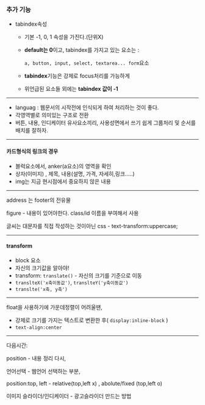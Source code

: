 

### 추가 기능

- tabindex속성

  - 기본 -1, 0, 1 속성을 가진다.(단위X)

  - **default는 0**이고, tabindex를 가지고 있는 요소는 : 

    `a, button, input, select, textarea... form`요소

  - **tabindex**기능은 강제로 focus처리를 가능하게 

  - 위언급된 요소들 외에는 **tabindex 값이 -1**

---

- languag : 웹문서의 시작전에 인식되게 하여 처리하는 것이 좋다.
- 각영역별로 의미있는 구조로 전환
- 버튼, 내용, 인디케이터 유사요소끼리, 사용성면에서 쓰기 쉽게 그룹처리 및 순서를 배치를 잘하자.

---

#### 카드형식의 링크의 경우

- 블럭요소에서, anker(a요소)의 영역을 확인
- 상자(이미지) , 제목, 내용(설명, 가격, 자세히,링크.....)
- img는 지금 현시점에서 중요하지 않은 내용 

---

address 는 footer의 전유물

figure -  내용이 있어야한다. class/id 이름을 부여해서 사용

글씨는 대문자를 직접 작성하는 것이아닌  css - text-transform:uppercase;

---

#### transform

- block 요소
- 자신의 크기값을 알아야!
- transform: `translate()`  - 자신의 크기를 기준으로 이동
- `translteX('x축이동값')`, `translteY('y축이동값')`
- `translte('x축, y축')`

---

float을 사용하기에 가운데정렬이 어려울땐, 

- 강제로 크기를 가지는  텍스트로 변환한 후( `display:inline-block` )
-  `text-align:center`

---

다음시간: 

position - 내용 정리 다시, 

언어선택 - 웹언어 선택하는 부분, 

position:top, left - relative(top,left x) , abolute/fixed (top,left o)

이미지 슬라이더/인디케이더 - 광고슬라이더 만드는 방법





